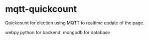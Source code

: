 # mqtt-quickcount
Quickcount for election using MQTT to realtime update of the page.

webpy python for backend. mongodb for database
